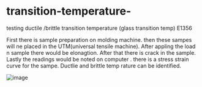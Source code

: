 # transition-temperature-
testing
ductile /brittle transition temperature (glass transition temp) E1356

First there is sample preparation on molding machine. then these sampes will ne placed in the UTM(universal tensile machine). After appling the load n sample there would be elonagtion. After that there is crack in the sample. Lastly the readings would be noted on computer . there is a stress strain curve for the sampe. Ductlie and brittle temp rature can be identified.  

![image](https://github.com/user-attachments/assets/a85a66e0-260f-4299-b663-3a4a1951bfa3)

